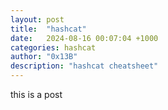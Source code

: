 ```yaml
---
layout: post
title:  "hashcat"
date:   2024-08-16 00:07:04 +1000
categories: hashcat
author: "0x13B"
description: "hashcat cheatsheet"
---
```

this is a post